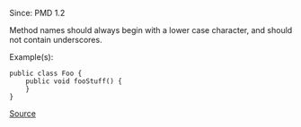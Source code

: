Since: PMD 1.2

Method names should always begin with a lower case character, and should not contain underscores.

Example(s):
```
public class Foo {
	public void fooStuff() {
	}
}
```

[Source](https://pmd.github.io/pmd-5.6.1/pmd-java/rules/java/naming.html#MethodNamingConventions)
